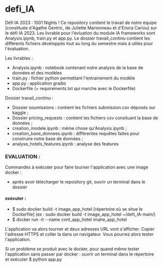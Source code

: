# defi_IA

Défi IA 2023 : 1001 Nights !
Ce repository contient le travail de notre équipe (constituée d'Agathe Gentric, de Juliette Marionneau et d'Enora Cariou) sur le défi IA 2023. Les livrable pour l'évluation du module IA frameworks sont Analysis.ipynb, train.py et app.py. Le dossier travail_continu contient les différents fichiers développés tout au long du semestre mais à utiles pour l'évaluation. 

Les livrables :
- Analysis.ipynb : notebook contenant notre analysis de la base de données et des modèles
- train.py : fichier python permettant l'entrainement du modèle
- app.py : application gradio
- Dockerfile (+ requirements.txt qui marche avec le Dockerfile)


Dossier travail_continu :
- Dossier soumissions : contient les fichiers submission.csv déposés sur kaggle ;
- Dossier pricing_requests : contient les fichiers csv consituant la base de données ;
- creation_modele.ipynb : même chose qu'Analysis.ipynb ;
- creation_base_donnees.ipynb : différentes requêtes faites pour construire notre base de données ;
- analyse_hotels_features.ipynb : analyse des features


### EVALUATION :

Commandes à exécuter pour faire tourner l'application avec une image docker : 
- après avoir télécharger le repository git, ouvrir un terminal dans le dossier
#### exécuter :  
- $ sudo docker build -t image_app_hotel [répertoire où se situe le Dockerfile]  (ex : sudo docker build -t image_app_hotel ~/defi_IA-main/)  
- $ docker run -it --name cont_app_hotel imahe_app_hotel

L'application va alors tourner et deux adresses URL vont s'afficher. Copier l'adresse HTTPS et coller la dans un navigateur. Vous pourrez alors tester l'application.

Si un problème se produit avec le docker, pour quand même tester l'application sans passer par docker : ouvrir un terminal dans le répertoire et exécuter
$ python app.py








